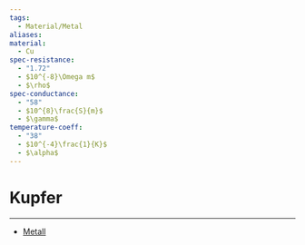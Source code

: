 ```yaml
---
tags:
  - Material/Metal
aliases: 
material:
  - Cu
spec-resistance:
  - "1.72"
  - $10^{-8}\Omega m$
  - $\rho$
spec-conductance:
  - "58"
  - $10^{8}\frac{S}{m}$
  - $\gamma$
temperature-coeff:
  - "38"
  - $10^{-4}\frac{1}{K}$
  - $\alpha$
---
```


# Kupfer

---

- [Metall](../../Chemie/Metallbindung.md)